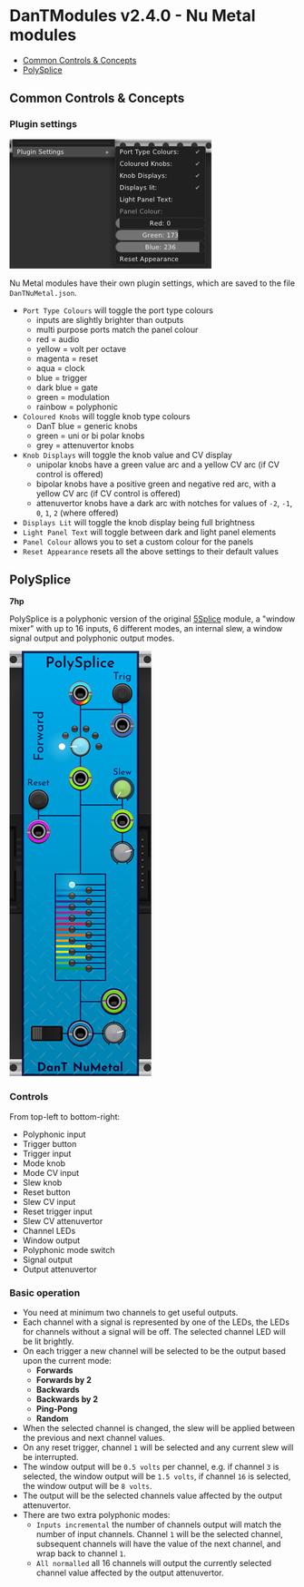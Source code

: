 # DanTModules v2.4.0 - Nu Metal modules

* [Common Controls & Concepts](#common-controls--concepts)
* [PolySplice](#polysplice)

## Common Controls & Concepts

### Plugin settings

![Common NuMetal menu](img/numetal-menu.png)

Nu Metal modules have their own plugin settings, which are saved to the file `DanTNuMetal.json`.

* `Port Type Colours` will toggle the port type colours
  * inputs are slightly brighter than outputs
  * multi purpose ports match the panel colour
  * red = audio
  * yellow = volt per octave
  * magenta = reset
  * aqua = clock
  * blue = trigger
  * dark blue = gate
  * green = modulation
  * rainbow = polyphonic
* `Coloured Knobs` will toggle knob type colours
  * DanT blue = generic knobs
  * green = uni or bi polar knobs
  * grey = attenuvertor knobs
* `Knob Displays` will toggle the knob value and CV display
  * unipolar knobs have a green value arc and a yellow CV arc (if CV control is offered)
  * bipolar knobs have a positive green and negative red arc, with a yellow CV arc (if CV control is offered)
  * attenuvertor knobs have a dark arc with notches for values of `-2`, `-1`, `0`, `1`, `2` (where offered)
* `Displays Lit` will toggle the knob display being full brightness
* `Light Panel Text` will toggle between dark and light panel elements
* `Panel Colour` allows you to set a custom colour for the panels
* `Reset Appearance` resets all the above settings to their default values

## PolySplice

**7hp**

PolySplice is a polyphonic version of the original [5Splice](5splice.md) module, a "window mixer" with up to 16 inputs, 6 different modes, an internal slew, a window signal output and polyphonic output modes.

![NuMetal-PolySplice](img/polysplice.png)

### Controls

From top-left to bottom-right:

* Polyphonic input
* Trigger button
* Trigger input
* Mode knob
* Mode CV input
* Slew knob
* Reset button
* Slew CV input
* Reset trigger input
* Slew CV attenuvertor
* Channel LEDs
* Window output
* Polyphonic mode switch
* Signal output
* Output attenuvertor

### Basic operation

* You need at minimum two channels to get useful outputs.
* Each channel with a signal is represented by one of the LEDs, the LEDs for channels without a signal will be off. The selected channel LED will be lit brightly.
* On each trigger a new channel will be selected to be the output based upon the current mode:
  * **Forwards**
  * **Forwards by 2**
  * **Backwards**
  * **Backwards by 2**
  * **Ping-Pong**
  * **Random**
* When the selected channel is changed, the slew will be applied between the previous and next channel values.
* On any reset trigger, channel `1` will be selected and any current slew will be interrupted.
* The window output will be `0.5 volts` per channel, e.g. if channel `3` is selected, the window output will be `1.5 volts`, if channel `16` is selected, the window output will be `8 volts`.
* The output will be the selected channels value affected by the output attenuvertor.
* There are two extra polyphonic modes:
  * `Inputs incremental` the number of channels output will match the number of input channels. Channel `1` will be the selected channel, subsequent channels will have the value of the next channel, and wrap back to channel `1`.
  * `All normalled` all 16 channels will output the currently selected channel value affected by the output attenuvertor.
